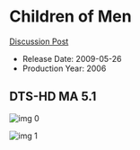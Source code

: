 # Children of Men

[Discussion Post](https://www.avsforum.com/threads/bass-eq-for-filtered-movies.2995212/post-56917692)

* Release Date: 2009-05-26
* Production Year: 2006

## DTS-HD MA 5.1

![img 0](https://i.imgur.com/erHzBAl.jpg)

![img 1](https://i.imgur.com/NAcfbud.png)

